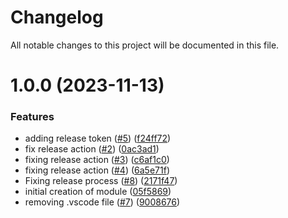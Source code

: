 # Changelog

All notable changes to this project will be documented in this file.

# 1.0.0 (2023-11-13)


### Features

* adding release token ([#5](https://github.com/ArcfieldSTC/terraform-azure-base-components/issues/5)) ([f24ff72](https://github.com/ArcfieldSTC/terraform-azure-base-components/commit/f24ff722fca67a0a35d25079fc3ef1736bfb5372))
* fix release action ([#2](https://github.com/ArcfieldSTC/terraform-azure-base-components/issues/2)) ([0ac3ad1](https://github.com/ArcfieldSTC/terraform-azure-base-components/commit/0ac3ad12fe67666f1b8ecea14d7bd7431ced0c4d))
* fixing release action ([#3](https://github.com/ArcfieldSTC/terraform-azure-base-components/issues/3)) ([c6af1c0](https://github.com/ArcfieldSTC/terraform-azure-base-components/commit/c6af1c00ad137ff7687893af1bd16f5493e792ce))
* fixing release action ([#4](https://github.com/ArcfieldSTC/terraform-azure-base-components/issues/4)) ([6a5e71f](https://github.com/ArcfieldSTC/terraform-azure-base-components/commit/6a5e71f6653aee57c27a6b8ca0a0d6b30227c191))
* Fixing release process ([#8](https://github.com/ArcfieldSTC/terraform-azure-base-components/issues/8)) ([2171f47](https://github.com/ArcfieldSTC/terraform-azure-base-components/commit/2171f47cd53e90d0e64f19af4e65c6fd12fabb51))
* initial creation of module ([05f5869](https://github.com/ArcfieldSTC/terraform-azure-base-components/commit/05f586939e9e3c411a5ddea0c2e3c31bd6b48fba))
* removing .vscode file ([#7](https://github.com/ArcfieldSTC/terraform-azure-base-components/issues/7)) ([9008676](https://github.com/ArcfieldSTC/terraform-azure-base-components/commit/900867687c6968b5dba5e36786409c1aadec9b2c))

